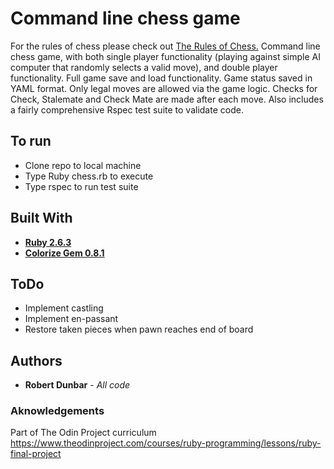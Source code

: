 # Command line chess game

For the rules of chess please check out [The Rules of Chess.](https://www.chessvariants.com/d.chess/chess.html)
Command line chess game, with both single player functionality (playing against simple AI computer that randomly selects a valid move), and double player functionality. Full game save and load functionality. Game status saved in YAML format. Only legal moves are allowed via the game logic. Checks for Check, Stalemate and Check Mate are made after each move. Also includes a fairly comprehensive Rspec test suite to validate code.

## To run
* Clone repo to local machine
* Type Ruby chess.rb to execute
* Type rspec to run test suite

## Built With

* [**Ruby 2.6.3**](https://www.ruby-lang.org/en/)
* [**Colorize Gem 0.8.1**](https://rubygems.org/gems/colorize/versions/0.8.1)

## ToDo

* Implement castling
* Implement en-passant
* Restore taken pieces when pawn reaches end of board

## Authors

* **Robert Dunbar** - *All code*

### Aknowledgements

Part of The Odin Project curriculum https://www.theodinproject.com/courses/ruby-programming/lessons/ruby-final-project




